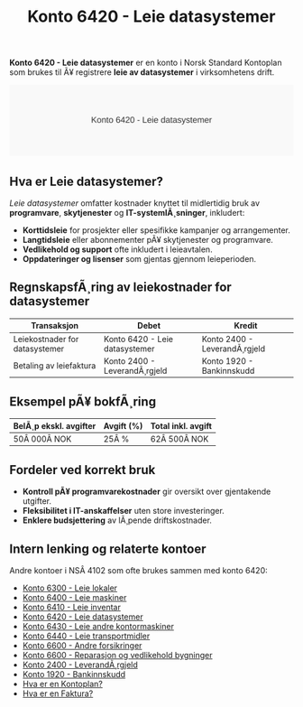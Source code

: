 ﻿---
title: "Konto 6420 - Leie datasystemer"
meta_title: "6420-leie-datasystemer"
meta_description: '**Konto 6420 - Leie datasystemer** er en konto i Norsk Standard Kontoplan som brukes til Ã¥ registrere **leie av datasystemer** i virksomhetens drift.'
slug: 6420-leie-datasystemer
type: blog
layout: pages/single
---

**Konto 6420 - Leie datasystemer** er en konto i Norsk Standard Kontoplan som brukes til Ã¥ registrere **leie av datasystemer** i virksomhetens drift.

![Illustrasjon av konto 6420 Leie datasystemer](6420-leie-datasystemer-image.svg)

## Hva er Leie datasystemer?

*Leie datasystemer* omfatter kostnader knyttet til midlertidig bruk av **programvare**, **skytjenester** og **IT-systemlÃ¸sninger**, inkludert:

* **Korttidsleie** for prosjekter eller spesifikke kampanjer og arrangementer.
* **Langtidsleie** eller abonnementer pÃ¥ skytjenester og programvare.
* **Vedlikehold og support** ofte inkludert i leieavtalen.
* **Oppdateringer og lisenser** som gjentas gjennom leieperioden.

## RegnskapsfÃ¸ring av leiekostnader for datasystemer

| Transaksjon                          | Debet                            | Kredit                       |
|--------------------------------------|----------------------------------|------------------------------|
| Leiekostnader for datasystemer       | Konto 6420 - Leie datasystemer   | Konto 2400 - LeverandÃ¸rgjeld |
| Betaling av leiefaktura              | Konto 2400 - LeverandÃ¸rgjeld     | Konto 1920 - Bankinnskudd    |

## Eksempel pÃ¥ bokfÃ¸ring

| BelÃ¸p ekskl. avgifter | Avgift (%) | Total inkl. avgift |
|-----------------------|------------|--------------------|
| 50Â 000Â NOK            | 25Â %       | 62Â 500Â NOK         |

## Fordeler ved korrekt bruk

* **Kontroll pÃ¥ programvarekostnader** gir oversikt over gjentakende utgifter.
* **Fleksibilitet i IT-anskaffelser** uten store investeringer.
* **Enklere budsjettering** av lÃ¸pende driftskostnader.

## Intern lenking og relaterte kontoer

Andre kontoer i NSÂ 4102 som ofte brukes sammen med konto 6420:

* [Konto 6300 - Leie lokaler](/blogs/kontoplan/6300-leie-lokaler "Konto 6300 - Leie lokaler")
* [Konto 6400 - Leie maskiner](/blogs/kontoplan/6400-leie-maskiner "Konto 6400 - Leie maskiner")
* [Konto 6410 - Leie inventar](/blogs/kontoplan/6410-leie-inventar "Konto 6410 - Leie inventar")
* [Konto 6420 - Leie datasystemer](/blogs/kontoplan/6420-leie-datasystemer "Konto 6420 - Leie datasystemer")
* [Konto 6430 - Leie andre kontormaskiner](/blogs/kontoplan/6430-leie-andre-kontormaskiner "Konto 6430 - Leie andre kontormaskiner")
* [Konto 6440 - Leie transportmidler](/blogs/kontoplan/6440-leie-transportmidler "Konto 6440 - Leie transportmidler")
* [Konto 6600 - Andre forsikringer](/blogs/kontoplan/6600-andre-forsikringer "Konto 6600 - Andre forsikringer")
* [Konto 6600 - Reparasjon og vedlikehold bygninger](/blogs/kontoplan/6600-reparasjon-og-vedlikehold-bygninger "Konto 6600 - Reparasjon og vedlikehold bygninger")
* [Konto 2400 - LeverandÃ¸rgjeld](/blogs/kontoplan/2400-leverandorgjeld "Konto 2400 - LeverandÃ¸rgjeld")
* [Konto 1920 - Bankinnskudd](/blogs/kontoplan/1920-bankinnskudd "Konto 1920 - Bankinnskudd")
* [Hva er en Kontoplan?](/blogs/regnskap/hva-er-kontoplan "Hva er en Kontoplan? Komplett Guide til Kontoplaner i Norsk Regnskap")
* [Hva er en Faktura?](/blogs/regnskap/hva-er-en-faktura "Hva er en Faktura? En Guide til Norske Fakturakrav")

